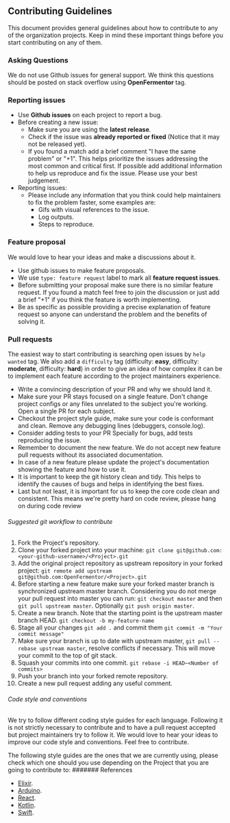 Contributing Guidelines
--------------------------------------------------

This document provides general guidelines about how to contribute to any of the organization projects. Keep in mind these important things before you start contributing on any of them.

### Asking Questions

We do not use Github issues for general support. We think this questions should be posted on stack overflow using **OpenFermentor** tag.

### Reporting issues

* Use **Github issues** on each project to report a bug.
* Before creating a new issue:
  * Make sure you are using the **latest release**.
  * Check if the issue was **already reported or fixed** (Notice that it may not be released yet).
  * If you found a match add a brief comment "I have the same problem" or "+1". This helps prioritize the issues addressing the most common and critical first. If possible add additional information to help us reproduce and fix the issue. Please use your best judgement.
* Reporting issues:
  * Please include any information that you think could help maintainers to fix the problem faster, some examples are:
    * Gifs with visual references to the issue.
    * Log outputs.
    * Steps to reproduce.

### Feature proposal

We would love to hear your ideas and make a discussions about it.

* Use github issues to make feature proposals.
* We use `type: feature request` label to mark all **feature request issues**.
* Before submitting your proposal make sure there is no similar feature request. If you found a match feel free to join the discussion or just add a brief "+1" if you think the feature is worth implementing.
* Be as specific as possible providing a precise explanation of feature request so anyone can understand the problem and the benefits of solving it.

### Pull requests

The easiest way to start contributing is searching open issues by `help wanted` tag. We also add a `difficulty` tag (difficulty: **easy**, difficulty: **moderate**, difficulty: **hard**) in order to give an idea of how complex it can be to implement each feature according to the project maintainers experience.

* Write a convincing description of your PR and why we should land it.
* Make sure your PR stays focused on a single feature. Don't change project configs or any files unrelated to the subject you're working. Open a single PR for each subject.
* Checkout the project style guide, make sure your code is conformant and clean. Remove any debugging lines (debuggers, console.log).
* Consider adding tests to your PR Specially for bugs, add tests reproducing the issue.
* Remember to document the new feature. We do not accept new feature pull requests without its associated documentation.
* In case of a new feature please update the project's documentation showing the feature and how to use it.
* It is important to keep the git history clean and tidy. This helps to identify the causes of bugs and helps in identifying the best fixes.
* Last but not least, it is important for us to keep the core code clean and consistent. This means we're pretty hard on code review, please hang on during code review

###### Suggested git workflow to contribute

1. Fork the Project's repository.
2. Clone your forked project into your machine: `git clone git@github.com:<your-github-username>/<Project>.git`
3. Add the original project repository as upstream repository in your forked project: `git remote add upstream git@github.com:OpenFermentor/<Project>.git`
4. Before starting a new feature make sure your forked master branch is synchronized upstream master branch. Considering you do not merge your pull request into master you can run: `git checkout master` and then `git pull upstream master`. Optionally `git push origin master`.
5. Create a new branch. Note that the starting point is the upstream master branch HEAD. `git checkout -b my-feature-name`
6. Stage all your changes `git add .` and commit them `git commit -m "Your commit message"`
7. Make sure your branch is up to date with upstream master, `git pull --rebase upstream master`, resolve conflicts if necessary. This will move your commit to the top of git stack.
8. Squash your commits into one commit. `git rebase -i HEAD~<Number of commits>`
9. Push your branch into your forked remote repository.
10. Create a new pull request adding any useful comment.

###### Code style and conventions

We try to follow different coding style guides for each language. Following it is not strictly necessary to contribute and to have a pull request accepted but project maintainers try to follow it. We would love to hear your ideas to improve our code style and conventions. Feel free to contribute.

The following style guides are the ones that we are currently using, please check which one should you use depending on the Project that you are going to contribute to:
####### References
* [Elixir](https://github.com/rrrene/elixir-style-guide).
* [Arduino](https://www.arduino.cc/en/Reference/StyleGuide).
* [React](https://github.com/airbnb/javascript/tree/master/react).
* [Kotlin](https://kotlinlang.org/docs/reference/coding-conventions.html).
* [Swift](https://github.com/raywenderlich/swift-style-guide).
